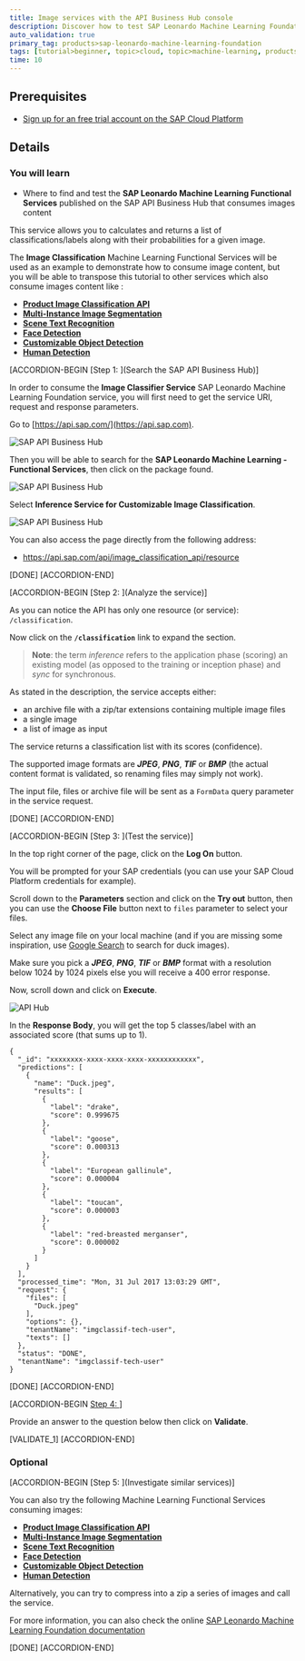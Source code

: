 ```yaml
---
title: Image services with the API Business Hub console
description: Discover how to test SAP Leonardo Machine Learning Foundation service on the SAP API Business Hub
auto_validation: true
primary_tag: products>sap-leonardo-machine-learning-foundation
tags: [tutorial>beginner, topic>cloud, topic>machine-learning, products>sap-leonardo-machine-learning-foundation, products>sap-api-management, products>sap-cloud-platform]
time: 10
---
```


## Prerequisites
 - [Sign up for an free trial account on the SAP Cloud Platform](https://www.sap.com/developer/tutorials/hcp-create-trial-account.html)

## Details
### You will learn
  - Where to find and test the **SAP Leonardo Machine Learning Functional Services** published on the SAP API Business Hub that consumes images content

This service allows you to calculates and returns a list of classifications/labels along with their probabilities for a given image.

The **Image Classification** Machine Learning Functional Services will be used as an example to demonstrate how to consume image content, but you will be able to transpose this tutorial to other services which also consume images content like :

 - **[Product Image Classification API](https://api.sap.com/api/product_image_classification_api/resource)**
 - **[Multi-Instance Image Segmentation](https://api.sap.com/api/instance_segmentor_api/resource)**
 - **[Scene Text Recognition](https://api.sap.com/api/scene_text_recognition_api/resource)**
 - **[Face Detection](https://api.sap.com/api/face_detection_api/resource)**
 - **[Customizable Object Detection](https://api.sap.com/api/object_detection_api/resource)**
 - **[Human Detection](https://api.sap.com/api/human_detection_api/resource)**


[ACCORDION-BEGIN [Step 1: ](Search the SAP API Business Hub)]

In order to consume the **Image Classifier Service** SAP Leonardo Machine Learning Foundation service, you will first need to get the service URI, request and response parameters.

Go to [https://api.sap.com/](https://api.sap.com).

![SAP API Business Hub](01.png)

Then you will be able to search for the **SAP Leonardo Machine Learning - Functional Services**, then click on the package found.

![SAP API Business Hub](02.png)

Select **Inference Service for Customizable Image Classification**.

![SAP API Business Hub](03.png)

You can also access the page directly from the following address:

 - <https://api.sap.com/api/image_classification_api/resource>

[DONE]
[ACCORDION-END]

[ACCORDION-BEGIN [Step 2: ](Analyze the service)]

As you can notice the API has only one resource (or service): `/classification`.

Now click on the **`/classification`** link to expand the section.

> **Note**: the term *inference* refers to the application phase (scoring) an existing model (as opposed to the training or inception phase) and *sync* for synchronous.

As stated in the description, the service accepts either:

 - an archive file with a zip/tar extensions containing multiple image files
 - a single image
 - a list of image as input

The service returns a classification list with its scores (confidence).

The supported image formats are ***JPEG***, ***PNG***, ***TIF*** or ***BMP*** (the actual content format is validated, so renaming files may simply not work).

The input file, files or archive file will be sent as a `FormData` query parameter in the service request.

[DONE]
[ACCORDION-END]

[ACCORDION-BEGIN [Step 3: ](Test the service)]

In the top right corner of the page, click on the **Log On** button.

You will be prompted for your SAP credentials (you can use your SAP Cloud Platform credentials for example).

Scroll down to the **Parameters** section and click on the **Try out** button, then you can use the **Choose File** button next to `files` parameter to select your files.

Select any image file on your local machine (and if you are missing some inspiration, use [Google Search](https://www.google.fr/search?q=duck&tbm=isch) to search for duck images).

Make sure you pick a ***JPEG***, ***PNG***, ***TIF*** or ***BMP*** format with a resolution below 1024 by 1024 pixels else you will receive a 400 error response.

Now, scroll down and click on **Execute**.

![API Hub](04.png)

In the **Response Body**, you will get the top 5 classes/label with an associated score (that sums up to 1).

```
{
  "_id": "xxxxxxxx-xxxx-xxxx-xxxx-xxxxxxxxxxxx",
  "predictions": [
    {
      "name": "Duck.jpeg",
      "results": [
        {
          "label": "drake",
          "score": 0.999675
        },
        {
          "label": "goose",
          "score": 0.000313
        },
        {
          "label": "European gallinule",
          "score": 0.000004
        },
        {
          "label": "toucan",
          "score": 0.000003
        },
        {
          "label": "red-breasted merganser",
          "score": 0.000002
        }
      ]
    }
  ],
  "processed_time": "Mon, 31 Jul 2017 13:03:29 GMT",
  "request": {
    "files": [
      "Duck.jpeg"
    ],
    "options": {},
    "tenantName": "imgclassif-tech-user",
    "texts": []
  },
  "status": "DONE",
  "tenantName": "imgclassif-tech-user"
}
```

[DONE]
[ACCORDION-END]

[ACCORDION-BEGIN [Step 4: ](Validation)]

Provide an answer to the question below then click on **Validate**.

[VALIDATE_1]
[ACCORDION-END]

### Optional

[ACCORDION-BEGIN [Step 5: ](Investigate similar services)]

You can also try the following Machine Learning Functional Services consuming images:

 - **[Product Image Classification API](https://api.sap.com/api/product_image_classification_api/resource)**
 - **[Multi-Instance Image Segmentation](https://api.sap.com/api/instance_segmentor_api/resource)**
 - **[Scene Text Recognition](https://api.sap.com/api/scene_text_recognition_api/resource)**
 - **[Face Detection](https://api.sap.com/api/face_detection_api/resource)**
 - **[Customizable Object Detection](https://api.sap.com/api/object_detection_api/resource)**
 - **[Human Detection](https://api.sap.com/api/human_detection_api/resource)**

Alternatively, you can try to compress into a zip a series of images and call the service.

For more information, you can also check the online [SAP Leonardo Machine Learning Foundation documentation](https://help.sap.com/viewer/product/SAP_LEONARDO_MACHINE_LEARNING_FOUNDATION/1.0/en-US)

[DONE]
[ACCORDION-END]

